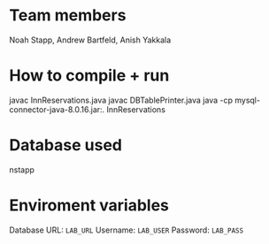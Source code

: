 # Team members
Noah Stapp, Andrew Bartfeld, Anish Yakkala

# How to compile + run
javac InnReservations.java
javac DBTablePrinter.java
java -cp mysql-connector-java-8.0.16.jar:. InnReservations

# Database used
nstapp

# Enviroment variables
Database URL: `LAB_URL`
Username: `LAB_USER`
Password: `LAB_PASS`